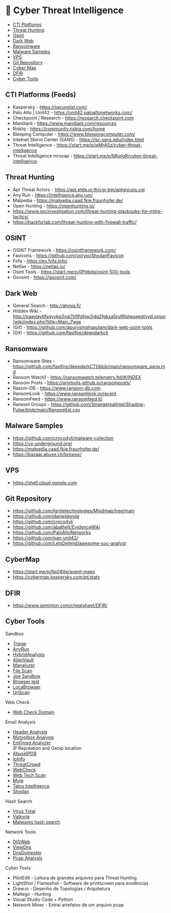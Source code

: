 # 🔎 Cyber Threat Intelligence 
* [CTI Platforms](#threat-intel)
* [Threat Hunting](#threat-hunting)
* [Osint](#Osint)
* [Dark Web](#dark-web)
* [Ransomware](#ransomware)
* [Malware Samples](#malware-samples)
* [VPS](#vps)
* [Git Repository](#git-repository)
* [Cyber Map](#cyber-map)
* [DFIR](#dfir)
* [Cyber Tools](#Cyber-Tools)

## CTI Platforms (Feeds) 

- Kaspersky - https://securelist.com/
- Palo Alto | Unit42 - https://unit42.paloaltonetworks.com/
- Checkpoint | Research - https://research.checkpoint.com
- Mandiant - https://www.mandiant.com/resources
- RiskIq - https://community.riskiq.com/home
- Bleeping Computer - https://www.bleepingcomputer.com/
- Intetnet Storm Center (SANS) - https://isc.sans.edu/index.html
- Threat Intelligence - https://start.me/p/wMrA5z/cyber-threat-intelligence
- Threat Intelligence mrsoap - https://start.me/p/MbxlgR/cyber-threat-intelligence

## Threat Hunting

- Apt Threat Actors - https://apt.etda.or.th/cgi-bin/aptgroups.cgi
- Any Run - https://intelligence.any.run/
- Malpedia - https://malpedia.caad.fkie.fraunhofer.de/
- Open Hunting - https://openhunting.io/
- https://www.socinvestigation.com/threat-hunting-playbooks-for-mitre-tactics/
- https://hackforlab.com/threat-hunting-with-firewall-traffic/

## OSINT

- OSINT Framework - https://osintframework.com/
- Favicons - https://github.com/yoryio/ShodanFavicon
- Fofa - https://en.fofa.info/
- Netlas - https://netlas.io/
- Osint Tools - https://start.me/p/0Pqbdg/osint-500-tools
- Goosint - https://goosint.com/

## Dark Web

- General Search - http://ahmia.fi/
- Hidden Wiki - http://paavlaytlfsqyvkg3yqj7hflfg5jw2jdg2fgkza5ruf6lplwseeqtvyd.onion/wiki/index.php?title=Main_Page
- (Git) - https://github.com/apurvsinghgautam/dark-web-osint-tools
- (Git) - https://github.com/fastfire/deepdarkcti

## Ransomware

- Ransomware Sites - https://github.com/fastfire/deepdarkCTI/blob/main/ransomware_gang.md
- Ransom Watch1 - https://ransomwatch.telemetry.ltd/#/INDEX
- Ransom Posts - https://privtools.github.io/ransomposts/
- Rasom-DB - https://www.ransom-db.com
- RansomLook - https://www.ransomlook.io/recent
- RansomFeed - https://www.ransomfeed.it/
- Ransom Groups - https://github.com/StrangerealIntel/Shadow-Pulse/blob/main/Ransomlist.csv

## Malware Samples 

- https://github.com/crocodyli/malware-colection
- https://vx-underground.org/
- https://malpedia.caad.fkie.fraunhofer.de/
- https://bazaar.abuse.ch/browse/
  

## VPS

- https://shell.cloud.google.com

## Git Repository

- https://github.com/Ignitetechnologies/Mindmap/tree/main
- https://github.com/danieldonda
- https://github.com/crocodyli
- https://github.com/abathelt/EvidenceWiki
- https://github.com/PaloAltoNetworks
- https://github.com/pan-unit42/
- https://github.com/LetsDefend/awesome-soc-analyst

## CyberMap
- https://start.me/p/Nx08Xp/event-maps
- https://cybermap.kaspersky.com/pt/stats

## DFIR

- https://www.jaiminton.com/cheatsheet/DFIR/

## Cyber Tools

Sandbox

- [Triage](https://tria.ge/)
- [AnyRun](https://any.run/)
- [HybridAnalysis](https://www.hybrid-analysis.com/)
- [AlienVault](https://otx.alienvault.com/browse/global/pulses?include_inactive=0&sort=-modified&page=1)
- [Manalyzer](https://manalyzer.org/)
- [File Scan](https://www.filescan.io/scan)
- [Joe Sandbox](https://www.joesandbox.com)
- [Browser test ](https://www.browserling.com/)
- [LocaBrowser](https://www.locabrowser.com/)
- [UrlScan](https://urlscan.io/)

Web Check
- [Web Check Domain](https://web-check.xyz/)

Email Analysis
 - [Header Analysis](https://toolbox.googleapps.com/apps/messageheader/)
 - [Mxtoolbox Analysis](https://mxtoolbox.com/EmailHeaders.aspx)
 - [Eml|msg Analyzer](https://eml-analyzer.herokuapp.com/#/)    
IP Reputation and Geoip location
- [AbuseIPDB](https://www.abuseipdb.com/) 
- [IpInfo](https://ipinfo.io/)
- [ThreatCrowd](https://ci-www.threatcrowd.org/)
- [WebCheck](https://web-check.as93.net/)
- [Web Tech Scan](https://sitereport.netcraft.com/)
- [MyIp](https://myip.ms/)
- [Talos Intelligence](https://talosintelligence.com/reputation_center)
- [Shodan](https://www.shodan.io)


Hash Search
- [Virus Total](https://www.virustotal.com/)
- [Valkyrie](https://valkyrie.comodo.com/)
- [Malwares hash search](https://www.malwares.com)


Network Tools
- [DIGWeb](https://www.digwebinterface.com/)
- [ViewDns](https://viewdns.info/)
- [DnsDumpster](https://dnsdumpster.com/)
- [Pcap Analysis](https://apackets.com)


Cyber Tools
 - PilotEdit - Leitura de grandes arquivos para Threat Hunting
 - LightShot | Flameshot - Software de printscreen para evidências
 - Draw.io - Desenho de Topologias / Arquitetura
 - Maltego - Hunting
 - Visual Studio Code + Python
 - Network Miner - Extrai artefatos de um arquivo pcap


 
 
